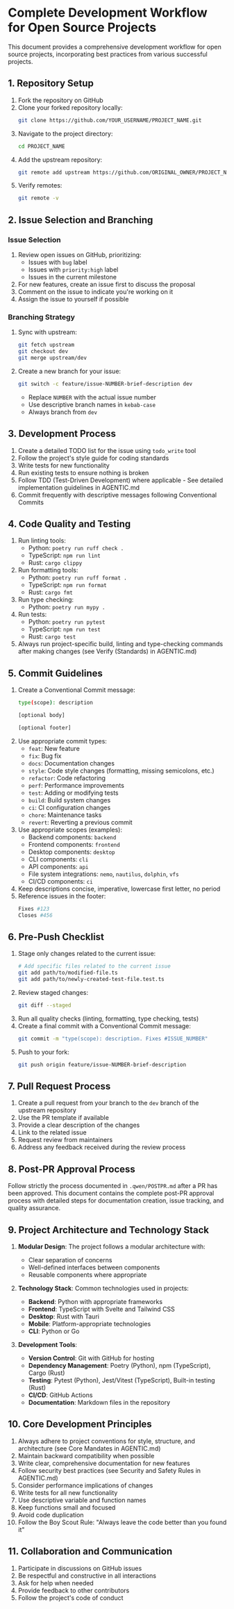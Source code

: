 # Complete Development Workflow for Open Source Projects

This document provides a comprehensive development workflow for open source projects, incorporating best practices from various successful projects.

## 1. Repository Setup

1. Fork the repository on GitHub
2. Clone your forked repository locally:
   ```bash
   git clone https://github.com/YOUR_USERNAME/PROJECT_NAME.git
   ```
3. Navigate to the project directory:
   ```bash
   cd PROJECT_NAME
   ```
4. Add the upstream repository:
   ```bash
   git remote add upstream https://github.com/ORIGINAL_OWNER/PROJECT_NAME.git
   ```
5. Verify remotes:
   ```bash
   git remote -v
   ```

## 2. Issue Selection and Branching

### Issue Selection
1. Review open issues on GitHub, prioritizing:
   - Issues with `bug` label
   - Issues with `priority:high` label
   - Issues in the current milestone
2. For new features, create an issue first to discuss the proposal
3. Comment on the issue to indicate you're working on it
4. Assign the issue to yourself if possible

### Branching Strategy
1. Sync with upstream:
   ```bash
   git fetch upstream
   git checkout dev
   git merge upstream/dev
   ```
2. Create a new branch for your issue:
   ```bash
   git switch -c feature/issue-NUMBER-brief-description dev
   ```
   - Replace `NUMBER` with the actual issue number
   - Use descriptive branch names in `kebab-case`
   - Always branch from `dev`

## 3. Development Process

1. Create a detailed TODO list for the issue using `todo_write` tool
2. Follow the project's style guide for coding standards
3. Write tests for new functionality
4. Run existing tests to ensure nothing is broken
5. Follow TDD (Test-Driven Development) where applicable - See detailed implementation guidelines in AGENTIC.md
6. Commit frequently with descriptive messages following Conventional Commits

## 4. Code Quality and Testing

1. Run linting tools:
   - Python: `poetry run ruff check .`
   - TypeScript: `npm run lint`
   - Rust: `cargo clippy`
2. Run formatting tools:
   - Python: `poetry run ruff format .`
   - TypeScript: `npm run format`
   - Rust: `cargo fmt`
3. Run type checking:
   - Python: `poetry run mypy .`
4. Run tests:
   - Python: `poetry run pytest`
   - TypeScript: `npm run test`
   - Rust: `cargo test`
5. Always run project-specific build, linting and type-checking commands after making changes (see Verify (Standards) in AGENTIC.md)

## 5. Commit Guidelines

1. Create a Conventional Commit message:
   ```bash
   type(scope): description

   [optional body]

   [optional footer]
   ```
2. Use appropriate commit types:
   - `feat`: New feature
   - `fix`: Bug fix
   - `docs`: Documentation changes
   - `style`: Code style changes (formatting, missing semicolons, etc.)
   - `refactor`: Code refactoring
   - `perf`: Performance improvements
   - `test`: Adding or modifying tests
   - `build`: Build system changes
   - `ci`: CI configuration changes
   - `chore`: Maintenance tasks
   - `revert`: Reverting a previous commit
3. Use appropriate scopes (examples):
   - Backend components: `backend`
   - Frontend components: `frontend`
   - Desktop components: `desktop`
   - CLI components: `cli`
   - API components: `api`
   - File system integrations: `nemo`, `nautilus`, `dolphin`, `vfs`
   - CI/CD components: `ci`
4. Keep descriptions concise, imperative, lowercase first letter, no period
5. Reference issues in the footer:
   ```bash
   Fixes #123
   Closes #456
   ```

## 6. Pre-Push Checklist

1. Stage only changes related to the current issue:
   ```bash
   # Add specific files related to the current issue
   git add path/to/modified-file.ts
   git add path/to/newly-created-test-file.test.ts
   ```
2. Review staged changes:
   ```bash
   git diff --staged
   ```
3. Run all quality checks (linting, formatting, type checking, tests)
4. Create a final commit with a Conventional Commit message:
   ```bash
   git commit -m "type(scope): description. Fixes #ISSUE_NUMBER"
   ```
5. Push to your fork:
   ```bash
   git push origin feature/issue-NUMBER-brief-description
   ```

## 7. Pull Request Process

1. Create a pull request from your branch to the `dev` branch of the upstream repository
2. Use the PR template if available
3. Provide a clear description of the changes
4. Link to the related issue
5. Request review from maintainers
6. Address any feedback received during the review process

## 8. Post-PR Approval Process

Follow strictly the process documented in `.qwen/POSTPR.md` after a PR has been approved. This document contains the complete post-PR approval process with detailed steps for documentation creation, issue tracking, and quality assurance.

## 9. Project Architecture and Technology Stack

1. **Modular Design**: The project follows a modular architecture with:
   - Clear separation of concerns
   - Well-defined interfaces between components
   - Reusable components where appropriate

2. **Technology Stack**: Common technologies used in projects:
   - **Backend**: Python with appropriate frameworks
   - **Frontend**: TypeScript with Svelte and Tailwind CSS
   - **Desktop**: Rust with Tauri
   - **Mobile**: Platform-appropriate technologies
   - **CLI**: Python or Go

3. **Development Tools**:
   - **Version Control**: Git with GitHub for hosting
   - **Dependency Management**: Poetry (Python), npm (TypeScript), Cargo (Rust)
   - **Testing**: Pytest (Python), Jest/Vitest (TypeScript), Built-in testing (Rust)
   - **CI/CD**: GitHub Actions
   - **Documentation**: Markdown files in the repository

## 10. Core Development Principles

1. Always adhere to project conventions for style, structure, and architecture (see Core Mandates in AGENTIC.md)
2. Maintain backward compatibility when possible
3. Write clear, comprehensive documentation for new features
4. Follow security best practices (see Security and Safety Rules in AGENTIC.md)
5. Consider performance implications of changes
6. Write tests for all new functionality
7. Use descriptive variable and function names
8. Keep functions small and focused
9. Avoid code duplication
10. Follow the Boy Scout Rule: "Always leave the code better than you found it"

## 11. Collaboration and Communication

1. Participate in discussions on GitHub issues
2. Be respectful and constructive in all interactions
3. Ask for help when needed
4. Provide feedback to other contributors
5. Follow the project's code of conduct